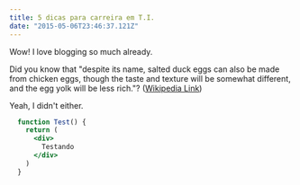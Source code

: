 ```yaml
---
title: 5 dicas para carreira em T.I.
date: "2015-05-06T23:46:37.121Z"
---
```


Wow! I love blogging so much already.

Did you know that "despite its name, salted duck eggs can also be made from
chicken eggs, though the taste and texture will be somewhat different, and the
egg yolk will be less rich."?
([Wikipedia Link](http://en.wikipedia.org/wiki/Salted_duck_egg))

Yeah, I didn't either.

```jsx
  function Test() {
    return (
      <div>
        Testando
      </div>
    )
  }
```
